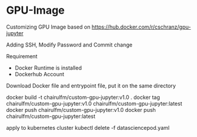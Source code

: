 # GPU-Image

Customizing GPU Image based on https://hub.docker.com/r/cschranz/gpu-jupyter

Adding SSH, Modify Password and Commit change

Requirement
- Docker Runtime is installed
- Dockerhub Account

Download Docker file and entrypoint file, put it on the same directory

docker build -t chairulfm/custom-gpu-jupyter:v1.0 .
docker tag chairulfm/custom-gpu-jupyter:v1.0 chairulfm/custom-gpu-jupyter:latest
docker push chairulfm/custom-gpu-jupyter:v1.0
docker push chairulfm/custom-gpu-jupyter:latest

apply to kubernetes cluster
kubectl delete -f datasciencepod.yaml
